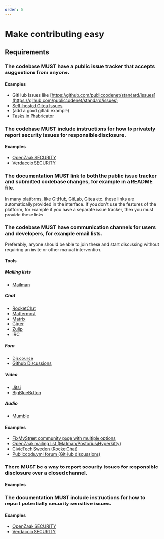 ```yaml
---
order: 5
---
```

# Make contributing easy

<!-- SPDX-License-Identifier: CC0-1.0 -->
<!-- written in 2022 by The Foundation for Public Code <info@publiccode.net> -->

## Requirements

### The codebase MUST have a public issue tracker that accepts suggestions from anyone.

#### Examples

* GitHub Issues like [https://github.com/publiccodenet/standard/issues](https://github.com/publiccodenet/standard/issues)
* [Self-hosted Gitea Issues](https://git.fsfe.org/FSFE/fsfe-website/issues)
* (add a good gitlab example)
* [Tasks in Phabricator](https://phabricator.wikimedia.org/maniphest/)

### The codebase MUST include instructions for how to privately report security issues for responsible disclosure.

#### Examples

* [OpenZaak SECURITY](https://github.com/open-zaak/open-zaak/blob/main/SECURITY.rst)
* [Verdaccio SECURITY](https://github.com/verdaccio/verdaccio/blob/master/SECURITY.md)

### The documentation MUST link to both the public issue tracker and submitted codebase changes, for example in a README file.

In many platforms, like GitHub, GitLab, Gitea etc. these links are automatically provided in the interface. If you don't use the features of the platform, for example if you have a separate issue tracker, then you must provide these links.

### The codebase MUST have communication channels for users and developers, for example email lists.

Preferably, anyone should be able to join these and start discussing without requiring an invite or other manual intervention.

#### Tools

##### Mailing lists

* [Mailman](http://list.org/)

##### Chat

* [RocketChat](https://rocket.chat/)
* [Mattermost](https://mattermost.com/)
* [Matrix](https://matrix.org/)
* [Gitter](https://gitter.im/)
* [Zulip](https://zulip.com/)
* IRC

##### Fora

* [Discourse](https://www.discourse.org/)
* [Github Discussions](https://docs.github.com/en/discussions)

##### Video

* [Jitsi](https://jitsi.org/)
* [BigBlueButton](https://bigbluebutton.org/)

##### Audio

* [Mumble](https://www.mumble.info/)

#### Examples

* [FixMyStreet community page with multiple options](https://fixmystreet.org/community/)
* [OpenZaak mailing list (Mailman/Postorius/Hyperkitty)](https://lists.publiccode.net/mailman/postorius/lists/openzaak-discuss.lists.publiccode.net/)
* [CivicTech Sweden (RocketChat)](https://chat.civictech.se/home)
* [Publiccode.yml forum (GitHub discussions)](https://github.com/publiccodeyml/publiccode.yml/discussions)

### There MUST be a way to report security issues for responsible disclosure over a closed channel.

#### Examples

### The documentation MUST include instructions for how to report potentially security sensitive issues.

#### Examples

* [OpenZaak SECURITY](https://github.com/open-zaak/openzaak/blob/main/SECURITY.rst)
* [Verdaccio SECURITY](https://github.com/verdaccio/verdaccio/blob/master/SECURITY.md)
